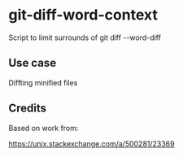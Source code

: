 # git-diff-word-context

Script to limit surrounds of git diff --word-diff

## Use case

Diffting minified files

## Credits

Based on work from:

https://unix.stackexchange.com/a/500281/23369
